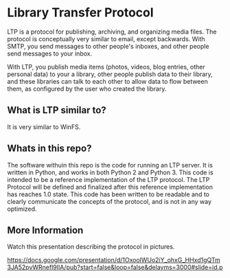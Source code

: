 Library Transfer Protocol
=========================

LTP is a protocol for publishing, archiving, and organizing media files.
The protocol is conceptually very similar to email, except backwards.
With SMTP, you send messages to other people's inboxes, and other people send messages to your inbox.

With LTP, you publish media items (photos, videos, blog entries, other personal data) to your a library,
other people publish data to their library, and these libraries can talk to each other to allow data to flow between them,
as configured by the user who created the library.

What is LTP similar to?
-----------------------

It is very similar to WinFS.

Whats in this repo?
-------------------
The software withuin this repo is the code for running an LTP server.
It is written in Python, and works in both Python 2 and Python 3.
This code is intended to be a reference implementation of the LTP protocol.
The LTP Protocol will be defined and finalized after this reference implementation has reaches 1.0 state.
This code has been written to be readable and to clearly communicate the concepts of the protocol, and is not in any way optimized.


More Information
----------------
Watch this presentation describing the protocol in pictures.

https://docs.google.com/presentation/d/1OxoolWUo2iY_ohxG_HHxd1gQTm3JA52pvWRnefl9IlA/pub?start=false&loop=false&delayms=3000#slide=id.p
